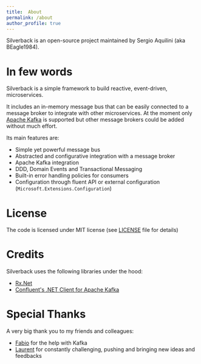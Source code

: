 ```yaml
---
title:  About
permalink: /about
author_profile: true
---
```


Silverback is an open-source project maintained by Sergio Aquilini (aka BEagle1984).

# In few words

Silverback is a simple framework to build reactive, event-driven, microservices.

It includes an in-memory message bus that can be easily connected to a message broker to integrate with other microservices. At the moment only [Apache Kafka](https://kafka.apache.org/) is supported but other message brokers could be added without much effort.

Its main features are:
* Simple yet powerful message bus
* Abstracted and configurative integration with a message broker
* Apache Kafka integration
* DDD, Domain Events and Transactional Messaging
* Built-in error handling policies for consumers
* Configuration through fluent API or external configuration (`Microsoft.Extensions.Configuration`)

# License

The code is licensed under MIT license (see [LICENSE](https://github.com/BEagle1984/silverback/blob/master/LICENSE) file for details)

# Credits

Silverback uses the following libraries under the hood:
* [Rx.Net](https://github.com/dotnet/reactive)
* [Confluent's .NET Client for Apache Kafka](https://github.com/confluentinc/confluent-kafka-dotnet)

# Special Thanks

A very big thank you to my friends and colleagues:
* [Fabio](https://github.com/ppx80) for the help with Kafka
* [Laurent](https://github.com/lbovet) for constantly challenging, pushing and bringing new ideas and feedbacks